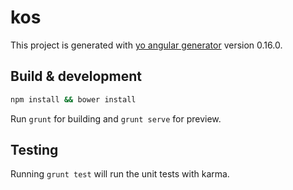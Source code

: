 # kos

This project is generated with [yo angular generator](https://github.com/yeoman/generator-angular)
version 0.16.0.

## Build & development

```sh
npm install && bower install
```

Run `grunt` for building and `grunt serve` for preview.

## Testing

Running `grunt test` will run the unit tests with karma.
